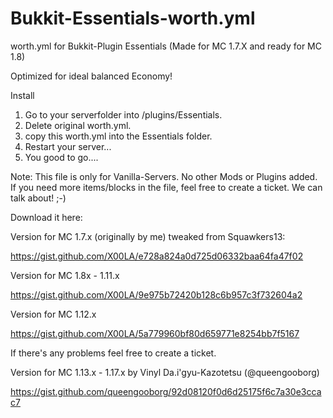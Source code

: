 Bukkit-Essentials-worth.yml
===========================

worth.yml for Bukkit-Plugin Essentials (Made for MC 1.7.X and ready for MC 1.8)

Optimized for ideal balanced Economy!

Install

1. Go to your serverfolder into /plugins/Essentials.
2. Delete original worth.yml.
3. copy this worth.yml into the Essentials folder.
4. Restart your server...
5. You good to go....

Note: This file is only for Vanilla-Servers. No other Mods or Plugins added.
If you need more items/blocks in the file, feel free to create a ticket.
We can talk about! ;-)

Download it here:

Version for MC 1.7.x (originally by me) tweaked from Squawkers13:

https://gist.github.com/X00LA/e728a824a0d725d06332baa64fa47f02

Version for MC 1.8x - 1.11.x

https://gist.github.com/X00LA/9e975b72420b128c6b957c3f732604a2

Version for MC 1.12.x

https://gist.github.com/X00LA/5a779960bf80d659771e8254bb7f5167

If there's any problems feel free to create a ticket.

Version for MC 1.13.x - 1.17.x by Vinyl Da.i'gyu-Kazotetsu (@queengooborg)

https://gist.github.com/queengooborg/92d08120f0d6d25175f6c7a30e3ccac7

